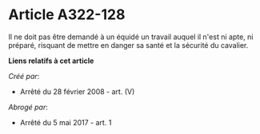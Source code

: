 # Article A322-128

Il ne doit pas être demandé à un équidé un travail auquel il n'est ni apte, ni préparé, risquant de mettre en danger sa santé
et la sécurité du cavalier.

**Liens relatifs à cet article**

_Créé par_:

  - Arrêté du 28 février 2008 - art. (V)

_Abrogé par_:

  - Arrêté du 5 mai 2017 - art. 1
